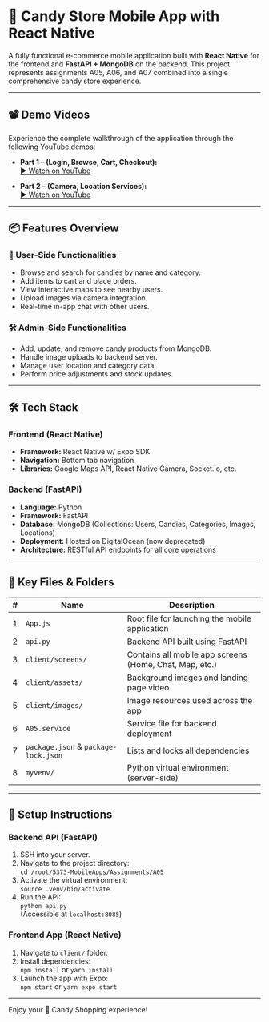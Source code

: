 # 🍭 Candy Store Mobile App with React Native

A fully functional e-commerce mobile application built with **React Native** for the frontend and **FastAPI + MongoDB** on the backend. This project represents assignments A05, A06, and A07 combined into a single comprehensive candy store experience.

---

## 📽️ Demo Videos

Experience the complete walkthrough of the application through the following YouTube demos:

- **Part 1 – (Login, Browse, Cart, Checkout):**  
  [▶ Watch on YouTube](https://youtu.be/KQhI1Y4Dh8Y)

- **Part 2 – (Camera, Location Services):**  
  [▶ Watch on YouTube](https://youtu.be/xEW-b5oX0NE)

---

## 📦 Features Overview

### 🎯 User-Side Functionalities
- Browse and search for candies by name and category.
- Add items to cart and place orders.
- View interactive maps to see nearby users.
- Upload images via camera integration.
- Real-time in-app chat with other users.

### 🛠️ Admin-Side Functionalities
- Add, update, and remove candy products from MongoDB.
- Handle image uploads to backend server.
- Manage user location and category data.
- Perform price adjustments and stock updates.

---

## 🛠️ Tech Stack

### Frontend (React Native)
- **Framework:** React Native w/ Expo SDK
- **Navigation:** Bottom tab navigation
- **Libraries:** Google Maps API, React Native Camera, Socket.io, etc.

### Backend (FastAPI)
- **Language:** Python
- **Framework:** FastAPI
- **Database:** MongoDB (Collections: Users, Candies, Categories, Images, Locations)
- **Deployment:** Hosted on DigitalOcean (now deprecated)
- **Architecture:** RESTful API endpoints for all core operations

---

## 📁 Key Files & Folders

| #  | Name                            | Description                                                |
|----|---------------------------------|------------------------------------------------------------|
| 1  | `App.js`                        | Root file for launching the mobile application             |
| 2  | `api.py`                        | Backend API built using FastAPI                            |
| 3  | `client/screens/`               | Contains all mobile app screens (Home, Chat, Map, etc.)    |
| 4  | `client/assets/`                | Background images and landing page video                   |
| 5  | `client/images/`                | Image resources used across the app                        |
| 6  | `A05.service`                   | Service file for backend deployment                        |
| 7  | `package.json` & `package-lock.json` | Lists and locks all dependencies                     |
| 8  | `myvenv/`                       | Python virtual environment (server-side)                   |

---

## 🚀 Setup Instructions

### Backend API (FastAPI)
1. SSH into your server.
2. Navigate to the project directory:  
   `cd /root/5373-MobileApps/Assignments/A05`
3. Activate the virtual environment:  
   `source .venv/bin/activate`
4. Run the API:  
   `python api.py`  
   (Accessible at `localhost:8085`)

### Frontend App (React Native)
1. Navigate to `client/` folder.
2. Install dependencies:  
   `npm install` or `yarn install`
3. Launch the app with Expo:  
   `npm start` or `yarn expo start`

---



Enjoy your 🍬 Candy Shopping experience!
